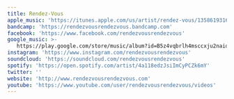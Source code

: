 ```yaml
---
title: Rendez-Vous
apple_music: 'https://itunes.apple.com/us/artist/rendez-vous/1358619316'
bandcamp: 'https://rendezvousrendezvous.bandcamp.com'
facebook: 'https://www.facebook.com/rendezvousrendezvous'
google_music: >-
   https://play.google.com/store/music/album?id=B5z4vqbrlh4msccxju2naidmeci&tid=song-Tr76jhkekpxr7tjvq25mfnfipr4
instagram: 'https://www.instagram.com/rendezvousrendezvous'
soundcloud: 'https://soundcloud.com/rendezvousrendezvous'
spotify: 'https://open.spotify.com/artist/4a118edzJsiImCyPCZk6mY'
twitter: ''
website: 'http://www.rendezvousrendezvous.com'
youtube: 'https://www.youtube.com/user/rendezvousrendezvous/videos'
---
```

